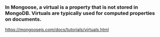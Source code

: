 ### In Mongoose, a virtual is a property that is not stored in MongoDB. Virtuals are typically used for computed properties on documents.

https://mongoosejs.com/docs/tutorials/virtuals.html
